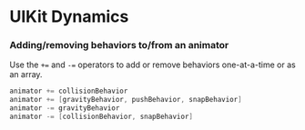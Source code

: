 UIKit Dynamics
==============

### Adding/removing behaviors to/from an animator

Use the `+=` and `-=` operators to add or remove behaviors one-at-a-time or as an array.

```swift
animator += collisionBehavior
animator += [gravityBehavior, pushBehavior, snapBehavior]
animator -= gravityBehavior
animator -= [collisionBehavior, snapBehavior]
```
